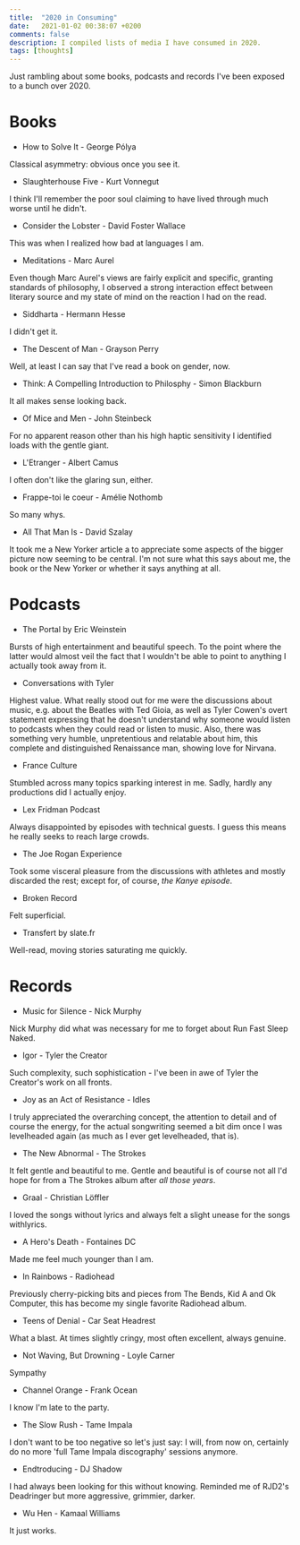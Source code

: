 ```yaml
---
title:  "2020 in Consuming"
date:   2021-01-02 00:38:07 +0200
comments: false
description: I compiled lists of media I have consumed in 2020.
tags: [thoughts]
---
```

Just rambling about some books, podcasts and records I've been exposed to a bunch over 2020.

# Books

* How to Solve It - George Pólya

Classical asymmetry: obvious once you see it.

* Slaughterhouse Five - Kurt Vonnegut

I think I'll remember the poor soul claiming to have lived through much
worse until he didn't.

* Consider the Lobster - David Foster Wallace

This was when I realized how bad at languages I am.

* Meditations - Marc Aurel

Even though Marc Aurel's views are fairly explicit and specific, granting
standards of philosophy, I observed a strong interaction effect between literary source and my
state of mind on the reaction I had on the read.

* Siddharta - Hermann Hesse

I didn't get it.

* The Descent of Man - Grayson Perry

Well, at least I can say that I've read a book on gender, now.

* Think: A Compelling Introduction to Philosphy - Simon Blackburn

It all makes sense looking back.

* Of Mice and Men - John Steinbeck

For no apparent reason other than his high haptic sensitivity I identified loads with the gentle giant.

* L'Etranger - Albert Camus

I often don't like the glaring sun, either.

* Frappe-toi le coeur - Amélie Nothomb

So many whys.

* All That Man Is - David Szalay

It took me a New Yorker article a to appreciate some aspects of the bigger picture now seeming to be central. I'm not
sure what this says about me, the book or the New Yorker or whether it says anything at all.

# Podcasts

* The Portal by Eric Weinstein

Bursts of high entertainment and beautiful speech. To the point where the latter would almost veil the fact that I wouldn't be able to point to anything I actually took away from it.

* Conversations with Tyler

Highest value. What really stood out for me were the discussions about
music, e.g. about the Beatles with Ted Gioia, as well as Tyler Cowen's overt statement
expressing that he doesn't understand why someone would listen to podcasts when they could
read or listen to music. Also, there was something very humble, unpretentious and relatable
about him, this complete and distinguished Renaissance man, showing love for Nirvana.

* France Culture

Stumbled across many topics sparking interest in me. Sadly, hardly any productions
did I actually enjoy.

* Lex Fridman Podcast

Always disappointed by episodes with technical guests. I guess this means
he really seeks to reach large crowds.

* The Joe Rogan Experience

Took some visceral pleasure from the discussions with athletes and mostly discarded the rest; except for, of course, _the Kanye episode_.

* Broken Record

Felt superficial.

* Transfert by slate.fr

Well-read, moving stories saturating me quickly.


# Records

* Music for Silence - Nick Murphy

Nick Murphy did what was necessary for me to forget about Run Fast Sleep Naked.

* Igor - Tyler the Creator

Such complexity, such sophistication - I've been in awe of Tyler the Creator's work on all fronts.

* Joy as an Act of Resistance - Idles

I truly appreciated the overarching concept, the attention to detail and of course the energy,
for the actual songwriting seemed a bit dim once I was levelheaded again (as much as I ever get levelheaded, that is).

* The New Abnormal - The Strokes

It felt gentle and beautiful to me. Gentle and beautiful is of course
not all I'd hope for from a The Strokes album after _all those years_.

* Graal - Christian Löffler

I loved the songs without lyrics and always felt a slight unease for
the songs withlyrics.

* A Hero's Death - Fontaines DC

Made me feel much younger than I am.

* In Rainbows - Radiohead

Previously cherry-picking bits and pieces from The Bends, Kid A and Ok Computer, this has become my single favorite Radiohead album.

* Teens of Denial - Car Seat Headrest

What a blast. At times slightly cringy, most often excellent, always genuine.

* Not Waving, But Drowning - Loyle Carner

Sympathy

* Channel Orange - Frank Ocean

I know I'm late to the party.

* The Slow Rush - Tame Impala

I don't want to be too negative so let's just say: I will, from now on, certainly
do no more 'full Tame Impala discography' sessions anymore.

* Endtroducing - DJ Shadow

I had always been looking for this without knowing.
Reminded me of RJD2's Deadringer but more aggressive, grimmier, darker.

* Wu Hen - Kamaal Williams

It just works.
